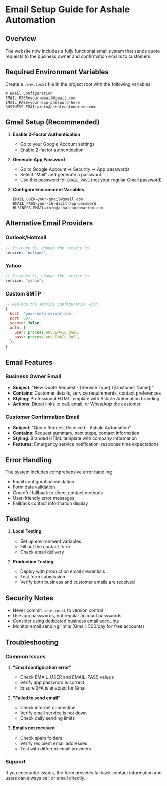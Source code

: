# Email Setup Guide for Ashale Automation

## Overview

The website now includes a fully functional email system that sends quote requests to the business owner and confirmation emails to customers.

## Required Environment Variables

Create a `.env.local` file in the project root with the following variables:

```env
# Email Configuration
EMAIL_USER=your-email@gmail.com
EMAIL_PASS=your-app-password-here
BUSINESS_EMAIL=info@ashaleautomation.com
```

## Gmail Setup (Recommended)

1. **Enable 2-Factor Authentication**

   - Go to your Google Account settings
   - Enable 2-factor authentication

2. **Generate App Password**

   - Go to Google Account → Security → App passwords
   - Select "Mail" and generate a password
   - Use this password for `EMAIL_PASS` (not your regular Gmail password)

3. **Configure Environment Variables**
   ```env
   EMAIL_USER=your-gmail@gmail.com
   EMAIL_PASS=your-16-digit-app-password
   BUSINESS_EMAIL=info@ashaleautomation.com
   ```

## Alternative Email Providers

### Outlook/Hotmail

```javascript
// In route.ts, change the service to:
service: "outlook";
```

### Yahoo

```javascript
// In route.ts, change the service to:
service: "yahoo";
```

### Custom SMTP

```javascript
// Replace the service configuration with:
{
  host: 'your-smtp-server.com',
  port: 587,
  secure: false,
  auth: {
    user: process.env.EMAIL_USER,
    pass: process.env.EMAIL_PASS,
  },
}
```

## Email Features

### Business Owner Email

- **Subject**: "New Quote Request - [Service Type] ([Customer Name])"
- **Contains**: Customer details, service requirements, contact preferences
- **Styling**: Professional HTML template with Ashale Automation branding
- **Actions**: Direct links to call, email, or WhatsApp the customer

### Customer Confirmation Email

- **Subject**: "Quote Request Received - Ashale Automation"
- **Contains**: Request summary, next steps, contact information
- **Styling**: Branded HTML template with company information
- **Features**: Emergency service notification, response time expectations

## Error Handling

The system includes comprehensive error handling:

- Email configuration validation
- Form data validation
- Graceful fallback to direct contact methods
- User-friendly error messages
- Fallback contact information display

## Testing

1. **Local Testing**

   - Set up environment variables
   - Fill out the contact form
   - Check email delivery

2. **Production Testing**
   - Deploy with production email credentials
   - Test form submission
   - Verify both business and customer emails are received

## Security Notes

- Never commit `.env.local` to version control
- Use app passwords, not regular account passwords
- Consider using dedicated business email accounts
- Monitor email sending limits (Gmail: 500/day for free accounts)

## Troubleshooting

### Common Issues

1. **"Email configuration error"**

   - Check EMAIL_USER and EMAIL_PASS values
   - Verify app password is correct
   - Ensure 2FA is enabled for Gmail

2. **"Failed to send email"**

   - Check internet connection
   - Verify email service is not down
   - Check daily sending limits

3. **Emails not received**
   - Check spam folders
   - Verify recipient email addresses
   - Test with different email providers

### Support

If you encounter issues, the form provides fallback contact information and users can always call or email directly.
